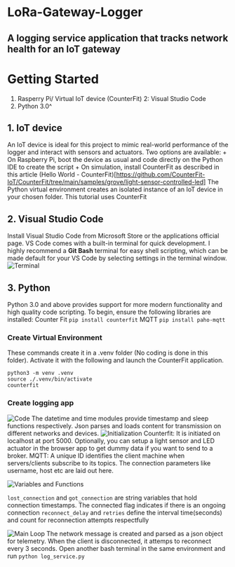 # LoRa-Gateway-Logger
A logging service application that tracks network health for an IoT gateway
---

# Getting Started
1. Rasperry Pi/ Virtual IoT device (CounterFit)
2: Visual Studio Code
3. Python 3.0^

## 1. IoT device
An IoT device is ideal for this project to mimic real-world performance of the logger and interact with sensors and actuators. Two options are available:
    + On Raspberry Pi, boot the device as usual and code directly on the Python IDE to create the script
    + On simulation, install CounterFit as described in this article (Hello World - CounterFit)[https://github.com/CounterFit-IoT/CounterFit/tree/main/samples/grove/light-sensor-controlled-led]
The Python virtual environment creates an isolated instance of an IoT device in your chosen folder. This tutorial uses CounterFit

## 2. Visual Studio Code
Install Visual Studio Code from Microsoft Store or the applications official page. VS Code comes with a built-in terminal for quick development. I highly recommend a **Git Bash** terminal for easy shell scripting, which can be made default for your VS Code by selecting settings in the terminal window.
![Terminal](https://user-images.githubusercontent.com/71793888/236683812-15480412-3a62-4d57-b92e-87a82ac45352.png)


## 3. Python 
Python 3.0 and above provides support for more modern functionality and high quality code scripting. To begin, ensure the following libraries are installed:
Counter Fit `pip install counterfit`
MQTT `pip install paho-mqtt`

### Create Virtual Environment
These commands create it in a .venv folder (No coding is done in this folder). Activate it with the following and launch the CounterFit application.
```
python3 -m venv .venv 
source ./.venv/bin/activate
counterfit
```
### Create logging app
![Code](https://user-images.githubusercontent.com/71793888/236684874-a57f9214-63bc-4c0f-a56f-2d0be86d61da.png)
The datetime and time modules provide timestamp and sleep functions respectively. Json parses and loads content for transmission on different networks and devices.
![Initialization](https://user-images.githubusercontent.com/71793888/236685068-4c9dd097-b364-4c6e-9974-6d6e78fef26a.png)
Counterfit: It is initiated on localhost at port 5000. Optionally, you can setup a light sensor and LED actuator in the browser app to get dummy data if you want to send to a broker.
MQTT: A unique ID identifies the client machine when servers/clients subscribe to its topics. The connection parameters like username, host etc are laid out here.

![Variables and Functions](https://user-images.githubusercontent.com/71793888/236687130-4f4e43d1-1284-47f1-bcc7-f4c0254e5dc0.png)

`lost_connection` and `got_connection` are string variables that hold connection timestamps. The connected flag indicates if there is an ongoing connection
`reconnect_delay` and `retries` define the interval time(seconds) and count for reconnection attempts respectfully

![Main Loop](https://user-images.githubusercontent.com/71793888/236687730-d8e2519b-f68c-43f9-997a-71ec3f0399c1.png)
The network message is created and parsed as a json object for telemetry. When the client is disconnected, it attemps to reconnect every 3 seconds. 
Open another bash terminal in the same environment and run `python log_service.py` 


